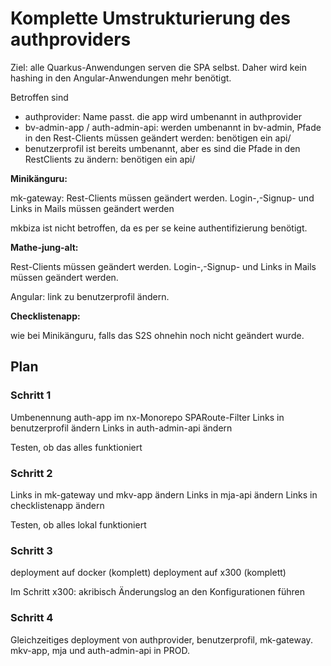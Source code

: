 # Komplette Umstrukturierung des authproviders

Ziel: alle Quarkus-Anwendungen serven die SPA selbst. Daher wird kein hashing in den Angular-Anwendungen mehr benötigt.

Betroffen sind

+ authprovider: Name passt. die app wird umbenannt in authprovider
+ bv-admin-app / auth-admin-api: werden umbenannt in bv-admin, Pfade in den Rest-Clients müssen geändert werden: benötigen ein api/
+ benutzerprofil ist bereits umbenannt, aber es sind die Pfade in den RestClients zu ändern: benötigen ein api/
  
__Minikänguru:__

mk-gateway: Rest-Clients müssen geändert werden. Login-,-Signup- und Links in Mails müssen geändert werden

mkbiza ist nicht betroffen, da es per se keine authentifizierung benötigt.


__Mathe-jung-alt:__

Rest-Clients müssen geändert werden. Login-,-Signup- und Links in Mails müssen geändert werden. 

Angular: link zu benutzerprofil ändern.

__Checklistenapp:__

wie bei Minikänguru, falls das S2S ohnehin noch nicht geändert wurde.

## Plan

### Schritt 1

Umbenennung auth-app im nx-Monorepo
SPARoute-Filter
Links in benutzerprofil ändern
Links in auth-admin-api ändern

Testen, ob das alles funktioniert

### Schritt 2

Links in mk-gateway und mkv-app ändern
Links in mja-api ändern
Links in checklistenapp ändern

Testen, ob alles lokal funktioniert

### Schritt 3

deployment auf docker (komplett)
deployment auf x300 (komplett)

Im Schritt x300: akribisch Änderungslog an den Konfigurationen führen


### Schritt 4

Gleichzeitiges deployment von authprovider, benutzerprofil, mk-gateway. mkv-app, mja und auth-admin-api in PROD.
